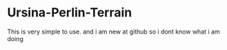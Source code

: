 # Ursina-Perlin-Terrain
This is very simple to use.
and i am new at github so i dont know what i am doing
